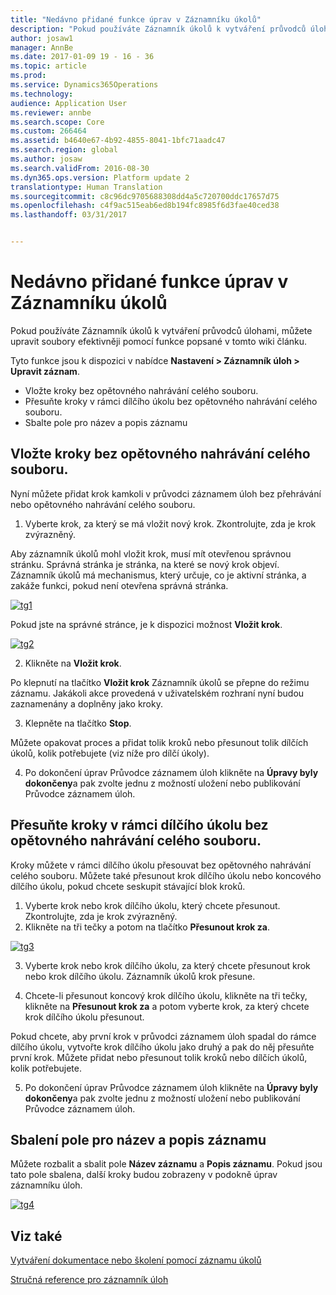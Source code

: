 ```yaml
---
title: "Nedávno přidané funkce úprav v Záznamníku úkolů"
description: "Pokud používáte Záznamník úkolů k vytváření průvodců úlohami, můžete upravit soubory efektivněji pomocí funkce popsané v tomto wiki článku."
author: josaw1
manager: AnnBe
ms.date: 2017-01-09 19 - 16 - 36
ms.topic: article
ms.prod: 
ms.service: Dynamics365Operations
ms.technology: 
audience: Application User
ms.reviewer: annbe
ms.search.scope: Core
ms.custom: 266464
ms.assetid: b4640e67-4b92-4855-8041-1bfc71aadc47
ms.search.region: global
ms.author: josaw
ms.search.validFrom: 2016-08-30
ms.dyn365.ops.version: Platform update 2
translationtype: Human Translation
ms.sourcegitcommit: c8c96dc9705688308dd4a5c720700ddc17657d75
ms.openlocfilehash: c4f9ac515eab6ed8b194fc8985f6d3fae40ced38
ms.lasthandoff: 03/31/2017


---
```


# <a name="recently-added-editing-features-in-task-recorder"></a>Nedávno přidané funkce úprav v Záznamníku úkolů

Pokud používáte Záznamník úkolů k vytváření průvodců úlohami, můžete upravit soubory efektivněji pomocí funkce popsané v tomto wiki článku.

Tyto funkce jsou k dispozici v nabídce **Nastavení &gt; Záznamník úloh &gt; Upravit záznam**.

-   Vložte kroky bez opětovného nahrávání celého souboru.
-   Přesuňte kroky v rámci dílčího úkolu bez opětovného nahrávání celého souboru.
-   Sbalte pole pro název a popis záznamu

## <a name="insert-steps-without-rerecording-the-entire-file"></a>Vložte kroky bez opětovného nahrávání celého souboru.
Nyní můžete přidat krok kamkoli v průvodci záznamem úloh bez přehrávání nebo opětovného nahrávání celého souboru.

1.  Vyberte krok, za který se má vložit nový krok. Zkontrolujte, zda je krok zvýrazněný.

Aby záznamník úkolů mohl vložit krok, musí mít otevřenou správnou stránku. Správná stránka je stránka, na které se nový krok objeví. Záznamník úkolů má mechanismus, který určuje, co je aktivní stránka, a zakáže funkci, pokud není otevřena správná stránka. 

[![tg1](./media/tg1.png)](./media/tg1.png) 


Pokud jste na správné stránce, je k dispozici možnost **Vložit krok**.

[![tg2](./media/tg2-231x300.png)](./media/tg2.png)

2. Klikněte na **Vložit krok**.

Po klepnutí na tlačítko **Vložit krok** Záznamník úkolů se přepne do režimu záznamu. Jakákoli akce provedená v uživatelském rozhraní nyní budou zaznamenány a doplněny jako kroky.

3. Klepněte na tlačítko **Stop**.

Můžete opakovat proces a přidat tolik kroků nebo přesunout tolik dílčích úkolů, kolik potřebujete (viz níže pro dílčí úkoly).

4. Po dokončení úprav Průvodce záznamem úloh klikněte na **Úpravy byly dokončeny**a pak zvolte jednu z možností uložení nebo publikování Průvodce záznamem úloh.

## <a name="move-steps-under-a-subtask-without-rerecording-the-entire-file"></a>Přesuňte kroky v rámci dílčího úkolu bez opětovného nahrávání celého souboru.
Kroky můžete v rámci dílčího úkolu přesouvat bez opětovného nahrávání celého souboru. Můžete také přesunout krok dílčího úkolu nebo koncového dílčího úkolu, pokud chcete seskupit stávající blok kroků.

1.  Vyberte krok nebo krok dílčího úkolu, který chcete přesunout. Zkontrolujte, zda je krok zvýrazněný.
2.  Klikněte na tři tečky a potom na tlačítko **Přesunout krok za**.

[![tg3](./media/tg3.png)](./media/tg3.png)

3. Vyberte krok nebo krok dílčího úkolu, za který chcete přesunout krok nebo krok dílčího úkolu. Záznamník úkolů krok přesune.

4. Chcete-li přesunout koncový krok dílčího úkolu, klikněte na tři tečky, klikněte na **Přesunout krok za** a potom vyberte krok, za který chcete krok dílčího úkolu přesunout.

Pokud chcete, aby první krok v průvodci záznamem úloh spadal do rámce dílčího úkolu, vytvořte krok dílčího úkolu jako druhý a pak do něj přesuňte první krok. Můžete přidat nebo přesunout tolik kroků nebo dílčích úkolů, kolik potřebujete.

5. Po dokončení úprav Průvodce záznamem úloh klikněte na **Úpravy byly dokončeny**a pak zvolte jednu z možností uložení nebo publikování Průvodce záznamem úloh.

## <a name="collapse-recording-name-and-description"></a>Sbalení pole pro název a popis záznamu
Můžete rozbalit a sbalit pole **Název záznamu** a **Popis záznamu**. Pokud jsou tato pole sbalena, další kroky budou zobrazeny v podokně úprav záznamníku úloh. 

[![tg4](./media/tg4-300x252.png)](./media/tg4.png)  

<a name="see-also"></a>Viz také
--------

[Vytváření dokumentace nebo školení pomocí záznamu úkolů](/dynamics365/operations/dev-itpro/user-interface/task-recorder)

[Stručná reference pro záznamník úloh](/dynamics365/operations/dev-itpro/user-interface/task-recorder-quick-reference)


